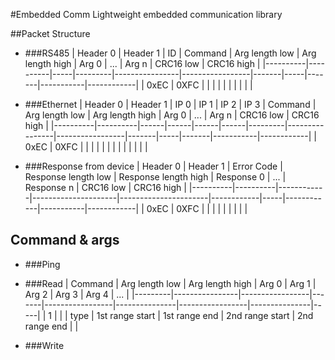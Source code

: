 #Embedded Comm
Lightweight embedded communication library

##Packet Structure
- ###RS485
| Header 0 | Header 1 | ID  | Command | Arg length low | Arg length high | Arg 0 | ... | Arg n | CRC16 low | CRC16 high |
|----------|----------|-----|---------|----------------|-----------------|-------|-----|-------|-----------|------------|
| 0xEC     | 0XFC     |     |         |                |                 |       |     |       |           |            |

- ###Ethernet
| Header 0 | Header 1 | IP 0 | IP 1 | IP 2 | IP 3 | Command | Arg length low | Arg length high | Arg 0 | ... | Arg n | CRC16 low | CRC16 high |
|----------|----------|------|------|------|------|---------|----------------|-----------------|-------|-----|-------|-----------|------------|
| 0xEC     | 0XFC     |      |      |      |      |         |                |                 |       |     |       |           |            |

- ###Response from device
| Header 0 | Header 1 | Error Code | Response length low | Response length high | Response 0 | ... | Response n | CRC16 low | CRC16 high |
|----------|----------|------------|---------------------|----------------------|------------|-----|------------|-----------|------------|
| 0xEC     | 0XFC     |            |                     |                      |            |     |            |           |            |

## Command & args
- ###Ping
- ###Read
| Command | Arg length low | Arg length high | Arg 0 | Arg 1           | Arg 2         | Arg 3           | Arg 4         | ... |
|---------|----------------|-----------------|-------|-----------------|---------------|-----------------|---------------|-----|
| 1       |                |                 | type  | 1st range start | 1st range end | 2nd range start | 2nd range end |     |


- ###Write